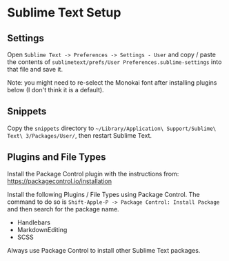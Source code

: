 Sublime Text Setup
===============================================================================

Settings
------------------------------------------------------------
Open `Sublime Text -> Preferences -> Settings - User` and copy / paste the
contents of `sublimetext/prefs/User Preferences.sublime-settings` into that file and save it.

Note: you might need to re-select the Monokai font after installing plugins below (I don't think it is a default).

Snippets
------------------------------------------------------------
Copy the `snippets` directory to `~/Library/Application\ Support/Sublime\ Text\ 3/Packages/User/`, then restart Sublime Text.

Plugins and File Types
------------------------------------------------------------
Install the Package Control plugin with the instructions from:
https://packagecontrol.io/installation

Install the following Plugins / File Types using Package Control.  The command
to do so is `Shift-Apple-P -> Package Control: Install Package` and then search
for the package name.

  * Handlebars
  * MarkdownEditing
  * SCSS

Always use Package Control to install other Sublime Text packages.
